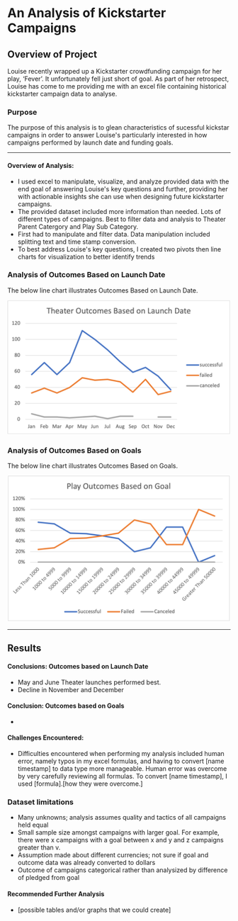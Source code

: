 # An Analysis of Kickstarter Campaigns

## Overview of Project
Louise recently wrapped up a Kickstarter crowdfunding campaign for her play, ‘Fever’. It unfortunately fell just short of goal. As part of her retrospect, Louise has come to me providing me with an excel file containing historical kickstarter campaign data to analyse.

### Purpose
The purpose of this analysis is to glean characteristics of sucessful kickstar campaigns in order to answer Louise's particularly interested in how campaigns performed by launch date and funding goals. 

---

#### Overview of Analysis: 

- I used excel to manipulate, visualize, and analyze provided data with the end goal of answering Louise's key questions and further, providing her with actionable insights she can use when designing future kickstarter campaigns.
- The provided dataset included more information than needed. Lots of different types of campaigns. Best to filter data and analysis to Theater Parent Catergory and Play Sub Category.
- First had to manipulate and filter data. Data manipulation included splitting text and time stamp conversion.
- To best address Louise's key questions, I created two pivots then line charts for visualization to better identify trends

### Analysis of Outcomes Based on Launch Date

The below line chart illustrates Outcomes Based on Launch Date.

![image 1](Resources/Theater_Outcomes_vs_Launch.png)

### Analysis of Outcomes Based on Goals

The below line chart illustrates Outcomes Based on Goals.

![image](Resources/Outcomes_vs_Goals.png)

---

## Results

#### Conclusions: Outcomes based on Launch Date

- May and June Theater launches performed best.
- Decline in November and December

#### Conclusion: Outcomes based on Goals

- 

#### Challenges Encountered: 
 
- Difficulties encountered when performing my analysis included human error, namely typos in my excel formulas, and having to convert [name timestamp] to data type more manageable. Human error was overcome by very carefully reviewing all formulas. To convert [name timestamp], I used [formula].[how they were overcome.]

### Dataset limitations

- Many unknowns; analysis assumes quality and tactics of all campaigns held equal
- Small sample size amongst campaigns with larger goal. For example, there were x campaigns with a goal between x and y and z campaigns greater than v.
- Assumption made about different currencies; not sure if goal and outcome data was already converted to dollars
- Outcome of campaigns categorical rather than analysized by difference of pledged from goal

#### Recommended Further Analysis

- [possible tables and/or graphs that we could create]
